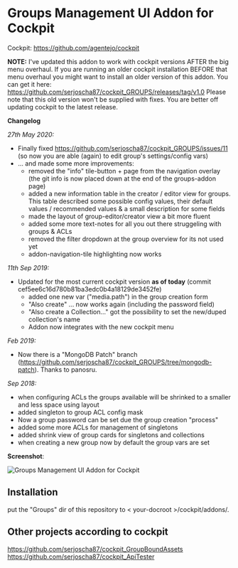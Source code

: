 # Groups Management UI Addon for Cockpit

Cockpit: https://github.com/agentejo/cockpit

**NOTE:** I've updated this addon to work with cockpit versions AFTER the big menu overhaul.
If you are running an older cockpit installation BEFORE that menu overhaul you might want to install an older version of this addon. 
You can get it here: https://github.com/serjoscha87/cockpit_GROUPS/releases/tag/v1.0
Please note that this old version won't be supplied with fixes. You are better off updating cockpit to the latest release.

**Changelog**

_27th May 2020:_ 
  - Finally fixed https://github.com/serjoscha87/cockpit_GROUPS/issues/11 (so now you are able (again) to edit group's settings/config vars)
  - ... and made some more improvements:
    - removed the "info" tile-button + page from the navigation overlay (the git info is now placed down at the end of the groups-addon page)
    - added a new information table in the creator / editor view for groups. This table described some possible config values, their default values / recommended values & a small description for some fields
    - made the layout of group-editor/creator view a bit more fluent
    - added some more text-notes for all you out there struggeling with groups & ACLs
    - removed the filter dropdown at the group overview for its not used yet
    - addon-navigation-tile highlighting now works 

_11th Sep 2019:_ 
  - Updated for the most current cockpit version **as of today** (commit cef5ee6c16d780b81ba3edc0b4a18129de3452fe)
    - added one new var ("media.path") in the group creation form
    - "Also create" ... now works again (including the password field)
    - "Also create a Collection..." got the possibility to set the new/duped collection's name 
    - Addon now integrates with the new cockpit menu

_Feb 2019:_ 
  - Now there is a "MongoDB Patch" branch (https://github.com/serjoscha87/cockpit_GROUPS/tree/mongodb-patch). Thanks to panosru.

_Sep 2018:_  
  - when configuring ACLs the groups available will be shrinked to a smaller and less space using layout  
  - added singleton to group ACL config mask  
  - Now a group password can be set due the group creation "process"
  - added some more ACLs for management of singletons
  - added shrink view of group cards for singletons and collections
  - when creating a new group now by default the group vars are set

**Screenshot**:

![Groups Management UI Addon for Cockpit](https://raw.githubusercontent.com/serjoscha87/cockpit_GROUPS/4512ca5915f28b8fc057a73b5dbc599105d81042/groups_addon.jpg)

## Installation

put the "Groups" dir of this repository to < your-docroot >/cockpit/addons/.

## Other projects according to cockpit
https://github.com/serjoscha87/cockpit_GroupBoundAssets  
https://github.com/serjoscha87/cockpit_ApiTester
